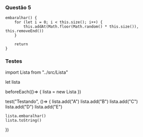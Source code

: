### Questão 5


    embaralhar() { 
        for (let i = 0; i < this.size(); i++) {
            this.addAt(Math.floor(Math.random() * this.size()), this.removeEnd())
        }

        return
    }


### Testes


import Lista from "../src/Lista"

let lista 

beforeEach(()=> {
    lista = new Lista
})

test("Testando", ()=> {
    lista.add("A")
    lista.add("B")
    lista.add("C")
    lista.add("D")
    lista.add("E")

    lista.embaralhar()
    lista.toString()
})